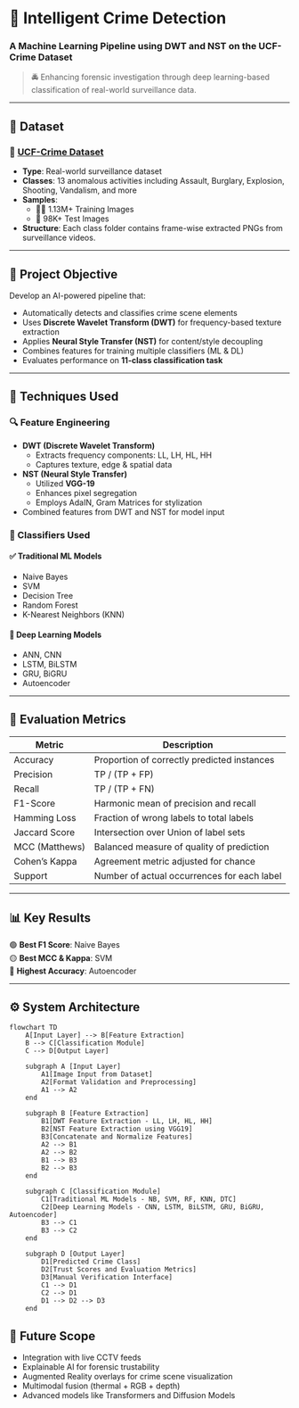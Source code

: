 # 🚨 Intelligent Crime Detection  
### A Machine Learning Pipeline using DWT and NST on the UCF-Crime Dataset  

> 🚔 Enhancing forensic investigation through deep learning-based classification of real-world surveillance data.  

---

## 📁 Dataset  

### 🔗 [UCF-Crime Dataset](https://www.kaggle.com/datasets/odins0n/ucf-crime-dataset/data)  
- **Type**: Real-world surveillance dataset  
- **Classes**: 13 anomalous activities including Assault, Burglary, Explosion, Shooting, Vandalism, and more  
- **Samples**:  
  - 🏋️‍♂️ 1.13M+ Training Images  
  - 🧪 98K+ Test Images  
- **Structure**: Each class folder contains frame-wise extracted PNGs from surveillance videos.  

---

## 🎯 Project Objective  

Develop an AI-powered pipeline that:  
- Automatically detects and classifies crime scene elements  
- Uses **Discrete Wavelet Transform (DWT)** for frequency-based texture extraction  
- Applies **Neural Style Transfer (NST)** for content/style decoupling  
- Combines features for training multiple classifiers (ML & DL)  
- Evaluates performance on **11-class classification task**

---

## 🧰 Techniques Used  

### 🔍 Feature Engineering  
- **DWT (Discrete Wavelet Transform)**  
  - Extracts frequency components: LL, LH, HL, HH  
  - Captures texture, edge & spatial data  
- **NST (Neural Style Transfer)**  
  - Utilized **VGG-19**  
  - Enhances pixel segregation  
  - Employs AdaIN, Gram Matrices for stylization  
- Combined features from DWT and NST for model input  

### 🤖 Classifiers Used  
#### ✅ Traditional ML Models  
- Naive Bayes  
- SVM  
- Decision Tree  
- Random Forest  
- K-Nearest Neighbors (KNN)  

#### 🧠 Deep Learning Models  
- ANN, CNN  
- LSTM, BiLSTM  
- GRU, BiGRU  
- Autoencoder  

---

## 🧪 Evaluation Metrics  

| Metric             | Description                                 |
|--------------------|---------------------------------------------|
| Accuracy           | Proportion of correctly predicted instances |
| Precision          | TP / (TP + FP)                              |
| Recall             | TP / (TP + FN)                              |
| F1-Score           | Harmonic mean of precision and recall       |
| Hamming Loss       | Fraction of wrong labels to total labels    |
| Jaccard Score      | Intersection over Union of label sets       |
| MCC (Matthews)     | Balanced measure of quality of prediction   |
| Cohen’s Kappa      | Agreement metric adjusted for chance        |
| Support            | Number of actual occurrences for each label |

---

## 📊 Key Results  

🟢 **Best F1 Score**: Naive Bayes  
🟡 **Best MCC & Kappa**: SVM  
🔵 **Highest Accuracy**: Autoencoder  

---

## ⚙️ System Architecture  
```mermaid
flowchart TD
    A[Input Layer] --> B[Feature Extraction]
    B --> C[Classification Module]
    C --> D[Output Layer]

    subgraph A [Input Layer]
        A1[Image Input from Dataset]
        A2[Format Validation and Preprocessing]
        A1 --> A2
    end

    subgraph B [Feature Extraction]
        B1[DWT Feature Extraction - LL, LH, HL, HH]
        B2[NST Feature Extraction using VGG19]
        B3[Concatenate and Normalize Features]
        A2 --> B1
        A2 --> B2
        B1 --> B3
        B2 --> B3
    end

    subgraph C [Classification Module]
        C1[Traditional ML Models - NB, SVM, RF, KNN, DTC]
        C2[Deep Learning Models - CNN, LSTM, BiLSTM, GRU, BiGRU, Autoencoder]
        B3 --> C1
        B3 --> C2
    end

    subgraph D [Output Layer]
        D1[Predicted Crime Class]
        D2[Trust Scores and Evaluation Metrics]
        D3[Manual Verification Interface]
        C1 --> D1
        C2 --> D1
        D1 --> D2 --> D3
    end

```
       
## 🌱 Future Scope

- Integration with live CCTV feeds
- Explainable AI for forensic trustability
- Augmented Reality overlays for crime scene visualization
- Multimodal fusion (thermal + RGB + depth)
- Advanced models like Transformers and Diffusion Models
